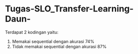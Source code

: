 # Tugas-SLO_Transfer-Learning-Daun-
Terdapat 2 kodingan yaitu:
1. Memakai sequential dengan akurasi 74%
2. Tidak memakai sequential dengan akurasi 87%
